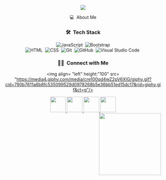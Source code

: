  <p align="center">
  <img src="https://media0.giphy.com/media/TcdpZwYDPlWXC/giphy.gif"/>
</p>

<!-- ## 👋 &nbsp;Hey there! I'm Akif Emre -->
<div align="center"> 
 💻 &nbsp;About Me


 
 

 
 
### 🛠 &nbsp;Tech Stack

![JavaScript](https://img.shields.io/badge/-JavaScript-05122A?style=flat&logo=javascript)&nbsp;
![Bootstrap](https://img.shields.io/badge/-Bootstrap-05122A?style=flat&logo=bootstrap&logoColor=563D7C)\
![HTML](https://img.shields.io/badge/-HTML-05122A?style=flat&logo=HTML5)&nbsp;
![CSS](https://img.shields.io/badge/-CSS-05122A?style=flat&logo=CSS3&logoColor=1572B6)&nbsp;
![Git](https://img.shields.io/badge/-Git-05122A?style=flat&logo=git)&nbsp;
![GitHub](https://img.shields.io/badge/-GitHub-05122A?style=flat&logo=github)&nbsp;
![Visual Studio Code](https://img.shields.io/badge/-Visual%20Studio%20Code-05122A?style=flat&logo=visual-studio-code&logoColor=007ACC)&nbsp;

### 🤝🏻 &nbsp;Connect with Me
 
  <img align= "left"  height:"100" src= "https://media4.giphy.com/media/cre100qd4wZ2pV6XIG/giphy.gif?cid=790b7611a6b8fc535099529d0978268b5e36bb51ed15dc17&rid=giphy.gif&ct=g"/>


<a href="https://www.linkedin.com/in/akif-emre-şenol-069740258/">
  <img height="50" src="https://user-images.githubusercontent.com/46517096/166973395-19676cd8-f8ec-4abf-83ff-da8243505b82.png"/>
</a>
 
 <a href="mailto:akifemresenol1@gmail.com">
  <img height="50" src="https://ih1.redbubble.net/image.4090516662.6550/st,small,507x507-pad,600x600,f8f8f8.jpg"/>
</a>


<a href="https://www.instagram.com/akifemresenol/">
  <img height="50" src="https://user-images.githubusercontent.com/46517096/166974368-9798f39f-1f46-499c-b14e-81f0a3f83a06.png"/>


  
  <a href="https://twitter.com/akifemresenol">
  <img height="50" src="https://user-images.githubusercontent.com/46517096/166974271-91dfa250-d70b-4cb9-8707-f1bda1b708c3.png"/>
</a>
<br>
  
 <img align= "right" width= "200" src= "https://media1.giphy.com/media/Y4ak9Ki2GZCbJxAnJD/giphy.gif?cid=790b7611066ebe04d2dbbd8fa8a3dde307f8193b8e554267&rid=giphy.gif&ct=g"/>
  </div>
  
 
